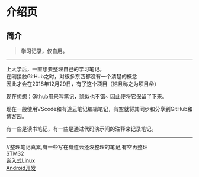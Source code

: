 # 介绍页

## 简介

> **学习记录，仅自用。**

---

上大学后，一直想要整理自己的学习笔记。  
在刚接触GitHub之时，对很多东西都没有一个清楚的概念  
因此才会在2018年12月29日，有了这个项目（姑且称之为项目😝）  

现在想想：Github用来写笔记，貌似也不错~
因此便将它保留了下来。

现在一般使用VScode和有道云笔记编辑笔记，有空就将其同步和分享到GitHub和博客园。

有一些是读书笔记，有一些是通过代码演示间的注释来记录笔记。  

---

//整理笔记真累,有一些写在有道云还没整理的笔记,有空再整理  
[STM32](http://note.youdao.com/noteshare?id=69de206c8815a254adb6fc96f6af5a05)  
[嵌入式Linux](http://note.youdao.com/noteshare?id=1dcfd8bdbeae24cbb7d88bb9b335376b)  
[Android开发](http://note.youdao.com/noteshare?id=8cdf68587718a2d2ca1c6362c546d85b)  

